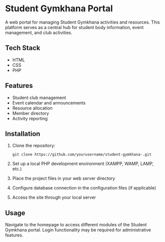 # Student Gymkhana Portal

A web portal for managing Student Gymkhana activities and resources. This platform serves as a central hub for student body information, event management, and club activities.

## Tech Stack

- HTML
- CSS
- PHP

## Features

- Student club management
- Event calendar and announcements
- Resource allocation
- Member directory
- Activity reporting

## Installation

1. Clone the repository:
    ```
    git clone https://github.com/yourusername/student-gymkhana-.git
    ```

2. Set up a local PHP development environment (XAMPP, WAMP, LAMP, etc.)

3. Place the project files in your web server directory

4. Configure database connection in the configuration files (if applicable)

5. Access the site through your local server

## Usage

Navigate to the homepage to access different modules of the Student Gymkhana portal. Login functionality may be required for administrative features.

